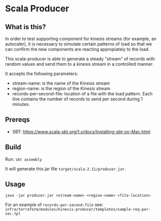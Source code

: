 # Scala Producer

## What is this?

In order to test supporting component for kinesis streams (for example, an autocaler), it is necessary to simulate certain patterns of load so that we can confirm the new components are reacting appropiately to the load. 

This scala-producer is able to generate a steady "stream" of records with random values and send them to a kinesis stream in a controlled manner.

It accepts the following parameters:
- stream-name: is the name of the Kinesis stream
- region-name: is the region of the Kinesis stream
- records-per-second-file: location of a file with the load pattern. Each line contains the number of records to send per second during 1 minutes.

## Prereqs

- SBT: https://www.scala-sbt.org/1.x/docs/Installing-sbt-on-Mac.html

## Build

Run: `sbt assembly`

It will generate this jar file `target/scala-2.11/producer.jar`.

## Usage

```
java -jar producer.jar <stream-name> <region-name> <file-location>
```

For an example of `records-per-second-file` see: `infra/terraform/modules/kinesis-producer/templates/sample-req-per-sec.tpl`
